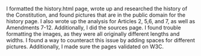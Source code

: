 I formatted the history.html page, wrote up and researched the history of the Constitution, and found pictures that are in the public domain for the history page. I also wrote up the analysis for Articles 2, 5,6, and 7, as well as Amendments 7-12. Additionally, I did the sources page. I found trouble formatting the images, as they were all originally different lengths and widths. I found a way to counteract this issue by adding spaces for different pictures. Additionally, I made sure the pages validated on W3C. 